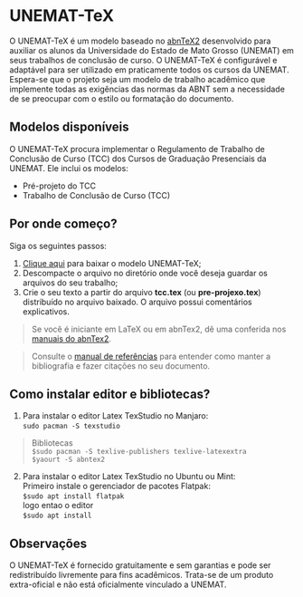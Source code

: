 # UNEMAT-TeX

O UNEMAT-TeX é um modelo baseado no [abnTeX2](http://www.abntex.net.br/) desenvolvido para auxiliar os alunos da Universidade do Estado de Mato Grosso (UNEMAT) em seus trabalhos de conclusão de curso. O UNEMAT-TeX é configurável e adaptável para ser utilizado em praticamente todos os cursos da UNEMAT. Espera-se que o projeto seja um modelo de trabalho acadêmico que implemente todas as exigências das normas da ABNT sem a necessidade de se preocupar com o estilo ou formatação do documento.

## Modelos disponíveis

O UNEMAT-TeX procura implementar o Regulamento de Trabalho de Conclusão de Curso (TCC) dos Cursos de Graduação Presenciais da UNEMAT. Ele inclui os modelos:

* Pré-projeto do TCC
* Trabalho de Conclusão de Curso (TCC)

## Por onde começo?

Siga os seguintes passos:

1. [Clique aqui](https://github.com/lkaranl/PRE-PROJETO-TCC-LATEX/archive/master.zip) para baixar o modelo UNEMAT-TeX;
2. Descompacte o arquivo no diretório onde você deseja guardar os arquivos do seu trabalho;
3. Crie o seu texto a partir do arquivo **tcc.tex** (ou **pre-projexo.tex**) distribuído no arquivo baixado. O arquivo possui comentários explicativos.

> Se você é iniciante em LaTeX ou em abnTex2, dê uma conferida nos [manuais do abnTex2](https://github.com/abntex/abntex2/wiki/PorOndeComecar).


> Consulte o [manual de referências](http://get-software.net/macros/latex/contrib/abntex2/doc/abntex2cite-alf.pdf) para entender como manter a bibliografia e fazer citações no seu documento.

## Como instalar editor e bibliotecas?
1. Para instalar o editor Latex TexStudio no Manjaro:<br/>
`sudo pacman -S texstudio`<br/>
> Bibliotecas<br/>
`$sudo pacman -S texlive-publishers texlive-latexextra`<br/>
`$yaourt -S abntex2 `<br/>

2. Para instalar o editor Latex TexStudio no Ubuntu ou Mint:<br/>
Primeiro instale o gerenciador de pacotes Flatpak:<br/>
`$sudo apt install flatpak`<br/>
logo entao o editor<br/>
`$sudo apt install `


## Observações

O UNEMAT-TeX é fornecido gratuitamente e sem garantias e pode ser redistribuído livremente para fins acadêmicos. Trata-se de um produto extra-oficial e não está oficialmente vinculado a UNEMAT.
